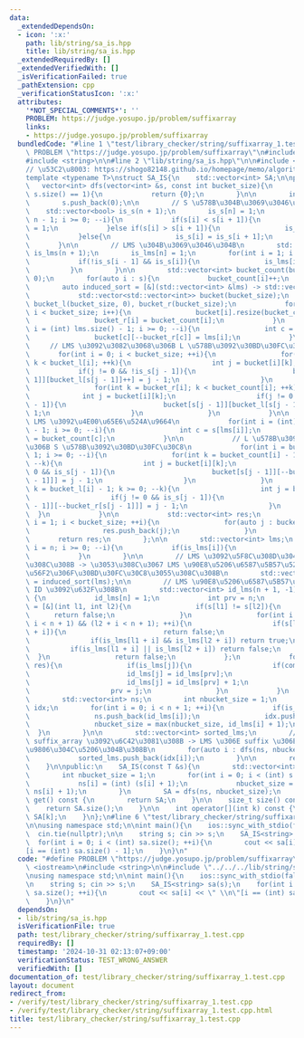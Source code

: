 ```yaml
---
data:
  _extendedDependsOn:
  - icon: ':x:'
    path: lib/string/sa_is.hpp
    title: lib/string/sa_is.hpp
  _extendedRequiredBy: []
  _extendedVerifiedWith: []
  _isVerificationFailed: true
  _pathExtension: cpp
  _verificationStatusIcon: ':x:'
  attributes:
    '*NOT_SPECIAL_COMMENTS*': ''
    PROBLEM: https://judge.yosupo.jp/problem/suffixarray
    links:
    - https://judge.yosupo.jp/problem/suffixarray
  bundledCode: "#line 1 \"test/library_checker/string/suffixarray_1.test.cpp\"\n#define\
    \ PROBLEM \"https://judge.yosupo.jp/problem/suffixarray\"\n#include <iostream>\n\
    #include <string>\n\n#line 2 \"lib/string/sa_is.hpp\"\n\n#include <vector>\n\n\
    // \u53C2\u8003: https://shogo82148.github.io/homepage/memo/algorithm/suffix-array/sa-is.html\n\
    template <typename T>\nstruct SA_IS{\n    std::vector<int> SA;\n\nprivate:\n \
    \   vector<int> dfs(vector<int> &s, const int bucket_size){\n        if((int)\
    \ s.size() == 1){\n            return {0};\n        }\n\n        int n = s.size();\n\
    \        s.push_back(0);\n\n        // S \u578B\u304B\u3069\u3046\u304B\n    \
    \    std::vector<bool> is_s(n + 1);\n        is_s[n] = 1;\n        for(int i =\
    \ n - 1; i >= 0; --i){\n            if(s[i] < s[i + 1]){\n                is_s[i]\
    \ = 1;\n            }else if(s[i] > s[i + 1]){\n                is_s[i] = 0;\n\
    \            }else{\n                is_s[i] = is_s[i + 1];\n            }\n \
    \       }\n\n        // LMS \u304B\u3069\u3046\u304B\n        std::vector<bool>\
    \ is_lms(n + 1);\n        is_lms[n] = 1;\n        for(int i = 1; i <= n; ++i){\n\
    \            if(!is_s[i - 1] && is_s[i]){\n                is_lms[i] = 1;\n  \
    \          }\n        }\n\n        std::vector<int> bucket_count(bucket_size,\
    \ 0);\n        for(auto i : s){\n            bucket_count[i]++;\n        }\n\n\
    \        auto induced_sort = [&](std::vector<int> &lms) -> std::vector<int> {\n\
    \            std::vector<std::vector<int>> bucket(bucket_size);\n            std::vector<int>\
    \ bucket_l(bucket_size, 0), bucket_r(bucket_size);\n            for(int i = 0;\
    \ i < bucket_size; i++){\n                bucket[i].resize(bucket_count[i]);\n\
    \                bucket_r[i] = bucket_count[i];\n            }\n            for(int\
    \ i = (int) lms.size() - 1; i >= 0; --i){\n                int c = s[lms[i]];\n\
    \                bucket[c][--bucket_r[c]] = lms[i];\n            }\n\n       \
    \     // LMS \u3092\u3082\u3068\u306B L \u578B\u3092\u30BD\u30FC\u30C8\n     \
    \       for(int i = 0; i < bucket_size; ++i){\n                for(int k = 0;\
    \ k < bucket_l[i]; ++k){\n                    int j = bucket[i][k];\n        \
    \            if(j != 0 && !is_s[j - 1]){\n                        bucket[s[j -\
    \ 1]][bucket_l[s[j - 1]]++] = j - 1;\n                    }\n                }\n\
    \                for(int k = bucket_r[i]; k < bucket_count[i]; ++k){\n       \
    \             int j = bucket[i][k];\n                    if(j != 0 && !is_s[j\
    \ - 1]){\n                        bucket[s[j - 1]][bucket_l[s[j - 1]]++] = j -\
    \ 1;\n                    }\n                }\n            }\n\n            //\
    \ LMS \u3092\u4E00\u65E6\u524A\u9664\n            for(int i = (int) lms.size()\
    \ - 1; i >= 0; --i){\n                int c = s[lms[i]];\n                bucket_r[c]\
    \ = bucket_count[c];\n            }\n\n            // L \u578B\u3092\u3082\u3068\
    \u306B S \u578B\u3092\u30BD\u30FC\u30C8\n            for(int i = bucket_size -\
    \ 1; i >= 0; --i){\n                for(int k = bucket_count[i] - 1; k >= bucket_r[i];\
    \ --k){\n                    int j = bucket[i][k];\n                    if(j !=\
    \ 0 && is_s[j - 1]){\n                        bucket[s[j - 1]][--bucket_r[s[j\
    \ - 1]]] = j - 1;\n                    }\n                }\n                for(int\
    \ k = bucket_l[i] - 1; k >= 0; --k){\n                    int j = bucket[i][k];\n\
    \                    if(j != 0 && is_s[j - 1]){\n                        bucket[s[j\
    \ - 1]][--bucket_r[s[j - 1]]] = j - 1;\n                    }\n              \
    \  }\n            }\n\n            std::vector<int> res;\n            for(int\
    \ i = 1; i < bucket_size; ++i){\n                for(auto j : bucket[i]){\n  \
    \                  res.push_back(j);\n                }\n            }\n     \
    \       return res;\n        };\n\n        std::vector<int> lms;\n        for(int\
    \ i = n; i >= 0; --i){\n            if(is_lms[i]){\n                lms.push_back(i);\n\
    \            }\n        }\n\n        // LMS \u3092\u5F8C\u308D\u304B\u3089\u5165\
    \u308C\u308B -> \u3053\u308C\u3067 LMS \u90E8\u5206\u6587\u5B57\u5217\u306E\u7BC4\
    \u56F2\u306F\u30BD\u30FC\u30C8\u3055\u308C\u308B\n        std::vector<int> res\
    \ = induced_sort(lms);\n\n        // LMS \u90E8\u5206\u6587\u5B57\u5217\u306B\
    \ ID \u3092\u632F\u308B\n        std::vector<int> id_lms(n + 1, -1);\n       \
    \ {\n            id_lms[n] = 1;\n            int prv = n;\n            auto comp\
    \ = [&](int l1, int l2){\n                if(s[l1] != s[l2]){\n              \
    \      return false;\n                }\n                for(int i = 1; (l1 +\
    \ i < n + 1) && (l2 + i < n + 1); ++i){\n                    if(s[l1 + i] != s[l2\
    \ + i]){\n                        return false;\n                    }\n     \
    \               if(is_lms[l1 + i] && is_lms[l2 + i]) return true;\n          \
    \          if(is_lms[l1 + i] || is_lms[l2 + i]) return false;\n              \
    \  }\n                return false;\n            };\n            for(auto j :\
    \ res){\n                if(is_lms[j]){\n                    if(comp(prv, j)){\n\
    \                        id_lms[j] = id_lms[prv];\n                    }else{\n\
    \                        id_lms[j] = id_lms[prv] + 1;\n                    }\n\
    \                    prv = j;\n                }\n            }\n        }\n\n\
    \        std::vector<int> ns;\n        int nbucket_size = 1;\n        std::vector<int>\
    \ idx;\n        for(int i = 0; i < n + 1; ++i){\n            if(is_lms[i]){\n\
    \                ns.push_back(id_lms[i]);\n                idx.push_back(i);\n\
    \                nbucket_size = max(nbucket_size, id_lms[i] + 1);\n          \
    \  }\n        }\n\n        std::vector<int> sorted_lms;\n        // LMS \u306E\
    \ suffix_array \u3092\u6C42\u3081\u308B -> LMS \u306E suffix \u306E\u8F9E\u66F8\
    \u9806\u304C\u5206\u304B\u308B\n        for(auto i : dfs(ns, nbucket_size)){\n\
    \            sorted_lms.push_back(idx[i]);\n        }\n\n        return induced_sort(sorted_lms);\n\
    \    }\n\npublic:\n    SA_IS(const T &s){\n        std::vector<int> ns(s.size());\n\
    \        int nbucket_size = 1;\n        for(int i = 0; i < (int) s.size(); ++i){\n\
    \            ns[i] = (int) (s[i] + 1);\n            nbucket_size = max(nbucket_size,\
    \ ns[i] + 1);\n        }\n        SA = dfs(ns, nbucket_size);\n    }\n\n    std::vector<int>\
    \ get() const {\n        return SA;\n    }\n\n    size_t size() const {\n    \
    \    return SA.size();\n    }\n\n    int operator[](int k) const {\n        return\
    \ SA[k];\n    }\n};\n#line 6 \"test/library_checker/string/suffixarray_1.test.cpp\"\
    \n\nusing namespace std;\n\nint main(){\n    ios::sync_with_stdio(false);\n  \
    \  cin.tie(nullptr);\n\n    string s; cin >> s;\n    SA_IS<string> sa(s);\n  \
    \  for(int i = 0; i < (int) sa.size(); ++i){\n        cout << sa[i] << \" \\n\"\
    [i == (int) sa.size() - 1];\n    }\n}\n"
  code: "#define PROBLEM \"https://judge.yosupo.jp/problem/suffixarray\"\n#include\
    \ <iostream>\n#include <string>\n\n#include \"../../../lib/string/sa_is.hpp\"\n\
    \nusing namespace std;\n\nint main(){\n    ios::sync_with_stdio(false);\n    cin.tie(nullptr);\n\
    \n    string s; cin >> s;\n    SA_IS<string> sa(s);\n    for(int i = 0; i < (int)\
    \ sa.size(); ++i){\n        cout << sa[i] << \" \\n\"[i == (int) sa.size() - 1];\n\
    \    }\n}\n"
  dependsOn:
  - lib/string/sa_is.hpp
  isVerificationFile: true
  path: test/library_checker/string/suffixarray_1.test.cpp
  requiredBy: []
  timestamp: '2024-10-31 02:13:07+09:00'
  verificationStatus: TEST_WRONG_ANSWER
  verifiedWith: []
documentation_of: test/library_checker/string/suffixarray_1.test.cpp
layout: document
redirect_from:
- /verify/test/library_checker/string/suffixarray_1.test.cpp
- /verify/test/library_checker/string/suffixarray_1.test.cpp.html
title: test/library_checker/string/suffixarray_1.test.cpp
---
```

